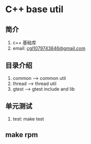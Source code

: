 # C++ base util 

## 简介
1. c++ 基础库
2. email: cgl1079743846@gmail.com

## 目录介绍 
1. common --> common util
2. thread --> thread util
3. gtest  --> gtest include and lib

## 单元测试
1. test: make test

## make rpm

